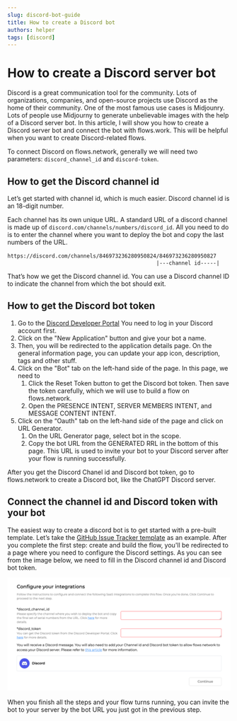 ```yaml
---
slug: discord-bot-guide
title: How to create a Discord bot
authors: helper
tags: [discord]
---
```


# How  to create a Discord  server bot

Discord is a great communication tool for the community. Lots of organizations, companies, and open-source projects use Discord as the home of their community. One of the most famous use cases is Midjounry. Lots of people use Midjourny to generate unbelievable images with the help of a Discord server bot. In this article, I will show you how to create a Discord server bot and connect the bot with flows.work. This will be helpful when you want to create Discord-related flows.

To connect Discord on flows.network, generally we will need two parameters: `discord_channel_id` and `discord-token`. 

## How to get the Discord channel id

Let’s get started with channel id, which is much easier. Discord channel id is an 18-digit number. 


Each channel has its own unique URL. A standard URL of a discord channel is made up of `discord.com/channels/numbers/discord_id`. All you need to do is to enter the channel where you want to deploy the bot and copy the last numbers of the URL. 

```
https://discord.com/channels/846973236280950824/846973236280950827
                                               |---channel id-----|
```

That’s how we get the Discord channel id. You can use a Discord channel ID to indicate the channel from which the bot should exit.


## How to get the Discord bot token

1. Go to the [Discord Developer Portal](https://discord.com/developers/applications) You need to log in your Discord account first.
2. Click on the "New Application" button and give your bot a name.
3. Then, you will be redirected to the application details page. On the general information page, you can update your app icon, description, tags and other stuff.
4. Click on the "Bot" tab on the left-hand side of the page. In this page, we need to 
    1. Click the Reset Token button to get the Discord bot token. Then save the token carefully, which we will use to build a flow on flows.network.
    2. Open the PRESENCE INTENT, SERVER MEMBERS INTENT, and MESSAGE CONTENT INTENT.
5. Click on the “Oauth" tab on the left-hand side of the page and click on URL Generator.
    1. On the URL Generator page, select bot in the scope.
    2. Copy the bot URL from the GENERATED RRL in the bottom of this page. This URL is used to invite your bot to your Discord server after your flow is running successfully.

After you get the Discord Chanel id and Discord bot token, go to flows.network to create a Discord bot, like the ChatGPT Discord server.


## Connect the channel id and Discord token with your bot

The easiest way to create a discord bot is to get started with a pre-built template. Let’s take the [GitHub Issue Tracker template](https://flows.network/flow/createByTemplate/github-issue-notification-tracker) as an example. After you complete the first step: create and build the flow, you'll be redirected to a page where you need to configure the Discord settings. As you can see from the image below, we need to fill in the Discord channel id and Discord bot token.


![](discord-flows.png)


When you finish all the steps and your flow turns running, you can invite the bot to your server by the bot URL you just got in the previous step.









